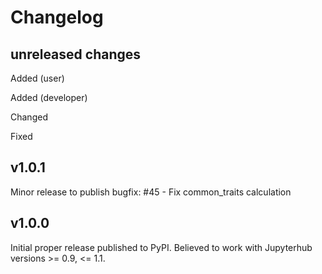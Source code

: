 # Changelog

## unreleased changes

Added (user)

Added (developer)

Changed

Fixed

## v1.0.1

Minor release to publish bugfix: #45 - Fix common_traits calculation 

## v1.0.0

Initial proper release published to PyPI. Believed to work with Jupyterhub versions >= 0.9, <= 1.1.
